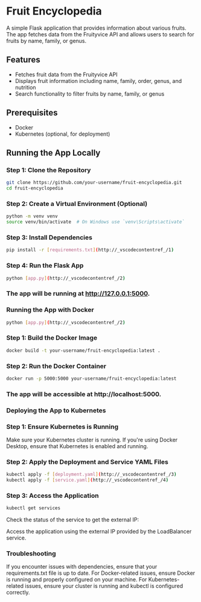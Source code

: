 # Fruit Encyclopedia

A simple Flask application that provides information about various fruits. The app fetches data from the Fruityvice API and allows users to search for fruits by name, family, or genus.

## Features

- Fetches fruit data from the Fruityvice API
- Displays fruit information including name, family, order, genus, and nutrition
- Search functionality to filter fruits by name, family, or genus

## Prerequisites

- Docker
- Kubernetes (optional, for deployment)

## Running the App Locally

### Step 1: Clone the Repository

```sh
git clone https://github.com/your-username/fruit-encyclopedia.git
cd fruit-encyclopedia
```
### Step 2: Create a Virtual Environment (Optional)

```sh
python -m venv venv
source venv/bin/activate  # On Windows use `venv\Scripts\activate`

 ```

### Step 3: Install Dependencies
 ```sh
 pip install -r [requirements.txt](http://_vscodecontentref_/1)
 ```
### Step 4: Run the Flask App
```sh
python [app.py](http://_vscodecontentref_/2)
```
### The app will be running at http://127.0.0.1:5000.

### Running the App with Docker
```sh
python [app.py](http://_vscodecontentref_/2)
```
### Step 1: Build the Docker Image
```sh
docker build -t your-username/fruit-encyclopedia:latest .
```
### Step 2: Run the Docker Container

```sh
docker run -p 5000:5000 your-username/fruit-encyclopedia:latest
```
### The app will be accessible at http://localhost:5000.

### Deploying the App to Kubernetes
### Step 1: Ensure Kubernetes is Running
 Make sure your Kubernetes cluster is running. If you're using Docker Desktop, ensure that Kubernetes is enabled and running.

### Step 2: Apply the Deployment and Service YAML Files
```sh
kubectl apply -f [deployment.yaml](http://_vscodecontentref_/3)
kubectl apply -f [service.yaml](http://_vscodecontentref_/4)
```
### Step 3: Access the Application
```sh
kubectl get services
```
Check the status of the service to get the external IP:

Access the application using the external IP provided by the LoadBalancer service.

### Troubleshooting
If you encounter issues with dependencies, ensure that your requirements.txt file is up to date.
For Docker-related issues, ensure Docker is running and properly configured on your machine.
For Kubernetes-related issues, ensure your cluster is running and kubectl is configured correctly.
